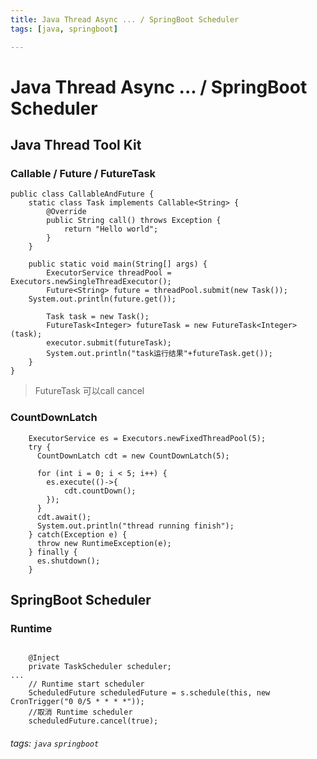 ```yaml
---
title: Java Thread Async ... / SpringBoot Scheduler
tags: [java, springboot]

---
```


# Java Thread Async ... / SpringBoot Scheduler

## Java Thread Tool Kit

### Callable / Future / FutureTask
```java=
public class CallableAndFuture {
    static class Task implements Callable<String> {
        @Override
        public String call() throws Exception {
            return "Hello world";
        }
    }

    public static void main(String[] args) {
        ExecutorService threadPool = Executors.newSingleThreadExecutor();
        Future<String> future = threadPool.submit(new Task());
    System.out.println(future.get());
        
        Task task = new Task();
        FutureTask<Integer> futureTask = new FutureTask<Integer>(task);
        executor.submit(futureTask);
        System.out.println("task运行结果"+futureTask.get());
    }
}
```
> FutureTask 可以call cancel

### CountDownLatch
```java=
    ExecutorService es = Executors.newFixedThreadPool(5);
    try {
      CountDownLatch cdt = new CountDownLatch(5);

      for (int i = 0; i < 5; i++) {
        es.execute(()->{
            cdt.countDown();
        });
      }
      cdt.await();
      System.out.println("thread running finish");
    } catch(Exception e) {
      throw new RuntimeException(e);
    } finally {
      es.shutdown();
    }
```

## SpringBoot Scheduler

### Runtime

```java=

	@Inject
	private TaskScheduler scheduler;
...
    // Runtime start scheduler
    ScheduledFuture scheduledFuture = s.schedule(this, new CronTrigger("0 0/5 * * * *"));
    //取消 Runtime scheduler
    scheduledFuture.cancel(true);

```

###### tags: `java` `springboot`